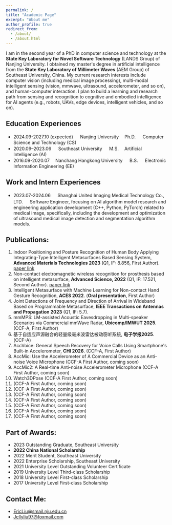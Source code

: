 ```yaml
---
permalink: /
title: "Academic Page"
excerpt: "About me"
author_profile: true
redirect_from: 
  - /about/
  - /about.html
---
```


I am in the second year of a PhD in computer science and technology at the **State Key Laboratory for Novel Software Technology** (LANDS Group) of Nanjing University. I obtained my master's degree in artificial intelligence from the **State Key Laboratory of Millimeter Waves** (AEM Group) of Southeast University, China. My current research interests include computer vision (including medical image processing), multi-modal intelligent sensing (vision, mmwave, ultrasound, accelerometer, and so on), and human-computer interaction. I plan to build a learning and research path from sensing and recognition to cognitive and embodied intelligence for AI agents (e.g., robots, UAVs, edge devices, intelligent vehicles, and so on). 

**Education Experiences**
------
+ 2024.09-2027.10 (expected) 　 Nanjing University  　Ph.D. 　 Computer Science and Technology (CS)        
+ 2020.09–2023.06 　 Southeast University 　 M.S.  　Artificial Intelligence (AI)
+ 2016.09-2020.07  　Nanchang Hangkong University 　 B.S. 　 Electronic Information Engineering (EE)

**Work and Intern Experiences**
------
+ 2023.07-2024.06 　 Shanghai United Imaging Medical Technology Co., LTD. 　 Software Engineer, focusing on AI algorithm model research and engineering application development (C++, Python, PyTorch) related to medical image, specifically, including the development and optimization of ultrasound medical image detection and segmentation algorithm models.

**Publications:**
------
1. Indoor Positioning and Posture Recognition of Human Body Applying Integrating-Type Intelligent Metasurfaces Based Sensing System, **Advanced Materials Technologies 2023** (Q1, IF: 8.856, First Author). [paper link](https://doi.org/10.1002/admt.202301006)
2. Non-contact electromagnetic wireless recognition for prosthesis based on intelligent metasurface, **Advanced Science, 2022** (Q1, IF: 17.521, Second Author). [paper link](https://doi.org/10.1002/advs.202105056)
3. Intelligent Metasurface with Machine Learning for Non-contact Hand Gesture Recognition, **ACES 2022**. (**Oral presentation**, First Author)
4. Joint Detections of Frequency and Direction of Arrival in Wideband Based on Programmable Metasurface, **IEEE Transactions on Antennas and Propagation 2023** (Q1, IF: 5.7).
5. mmMPS: LM-assisted Acoustic Eavesdropping in Multi-speaker Scenarios via Commercial mmWave Radar, **Ubicomp/IMWUT 2025**. (CCF-A, First Author)
6. 基于自适应声源融合的轻量级毫米波雷达被动窃听系统, **电子学报2025**. (CCF-A)
7. AccVoice: General Speech Recovery for Voice Calls Using Smartphone's Built-in Accelerometer, **CHI 2026**. (CCF-A, First Author)
8. AccMic:  Use the Accelerometer of A Commercial Device as an Anti-noise Voice Microphone (CCF-A First Author, coming soon)
9. AccMic2: A Real-time Anti-noise Accelerometer Microphone (CCF-A First Author, coming soon)
10. Watch3DPose (CCF-A First Author, coming soon)
11. (CCF-A First Author, coming soon)
12. (CCF-A First Author, coming soon)
13. (CCF-A First Author, coming soon)
14. (CCF-A First Author, coming soon)
15. (CCF-A First Author, coming soon)
16. (CCF-A First Author, coming soon)
17. (CCF-A First Author, coming soon)


**Part of Awards:**
------
+ 2023 Outstanding Graduate, Southeast University
+ **2022 China National Scholarship**
+ 2022 Merit Student, Southeast University
+ 2022 Enterprise Scholarship, Southeast University
+ 2021 University Level Outstanding Volunteer Certificate
+ 2019 University Level Third-class Scholarship
+ 2018 University Level First-class Scholarship
+ 2017 University Level First-class Scholarship



**Contact Me:**
------
+ EricLiu@smail.nju.edu.cn
+ Jellyliu97@foxmail.com



